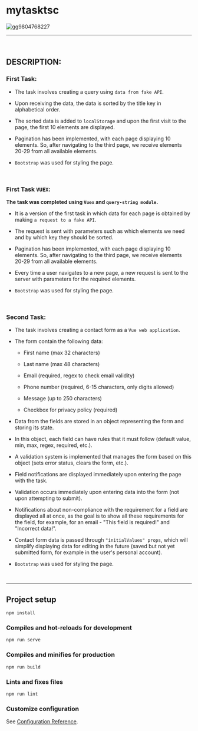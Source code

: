# mytasktsc

![gg9804768227](https://user-images.githubusercontent.com/48514587/236924801-8aab9cc1-51bd-4ce2-bb09-a125ba567c69.gif)

---

<br>

## DESCRIPTION:

### First Task:

- The task involves creating a query using `data from fake API`.

- Upon receiving the data, the data is sorted by the title key in alphabetical order.

- The sorted data is added to `localStorage` and upon the first visit to the page, the first 10 elements are displayed.

- Pagination has been implemented, with each page displaying 10 elements. So, after navigating to the third page, we receive elements 20-29 from all available elements.

- `Bootstrap` was used for styling the page.

<br>

### First Task `VUEX`:

**The task was completed using `Vuex` and `query-string module`.**

- It is a version of the first task in which data for each page is obtained by making `a request to a fake API`.

- The request is sent with parameters such as which elements we need and by which key they should be sorted.

- Pagination has been implemented, with each page displaying 10 elements. So, after navigating to the third page, we receive elements 20-29 from all available elements.

- Every time a user navigates to a new page, a new request is sent to the server with parameters for the required elements.

- `Bootstrap` was used for styling the page.

<br>

### Second Task:

- The task involves creating a contact form as a `Vue web application`.

- The form contain the following data:

  - First name (max 32 characters)

  - Last name (max 48 characters)

  - Email (required, regex to check email validity)

  - Phone number (required, 6-15 characters, only digits allowed)

  - Message (up to 250 characters)

  - Checkbox for privacy policy (required)

- Data from the fields are stored in an object representing the form and storing its state.

- In this object, each field can have rules that it must follow (default value, min, max, regex, required, etc.).

- A validation system is implemented that manages the form based on this object (sets error status, clears the form, etc.).

- Field notifications are displayed immediately upon entering the page with the task.

- Validation occurs immediately upon entering data into the form (not upon attempting to submit).

- Notifications about non-compliance with the requirement for a field are displayed all at once, as the goal is to show all these requirements for the field, for example, for an email - "This field is required!" and "Incorrect data!".

- Contact form data is passed through `"initialValues" props`, which will simplify displaying data for editing in the future (saved but not yet submitted form, for example in the user's personal account).

- `Bootstrap` was used for styling the page.

<br>

---

## Project setup

```
npm install
```

### Compiles and hot-reloads for development

```
npm run serve
```

### Compiles and minifies for production

```
npm run build
```

### Lints and fixes files

```
npm run lint
```

### Customize configuration

See [Configuration Reference](https://cli.vuejs.org/config/).
